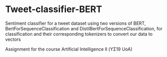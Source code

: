 # Tweet-classifier-BERT

Sentiment classifier for a tweet dataset using two versions of BERT, BertForSequenceClassification and DistilBertForSequenceClassification, for classification and their corresponding tokenizers to convert our data to vectors

Assignment for the course Artificial Intelligence II (ΥΣ19 UoA)